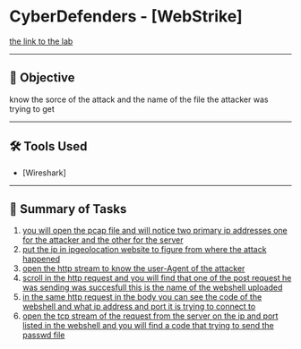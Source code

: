 # CyberDefenders - [WebStrike]
  
[the link to the lab](https://cyberdefenders.org/blueteam-ctf-challenges/webstrike/)

 
---

## 🧠 Objective

know the sorce of the attack and the name of the file the attacker was trying to get

---

## 🛠️ Tools Used

- [Wireshark]

---

## 📜 Summary of Tasks



1. [you will open the pcap file and will notice two primary ip addresses one for the attacker and the other for the server](images/img1.png)
2. [put the ip in ipgeolocation website to figure from where the attack happened](images/img2.png)
3. [open the http stream to know the user-Agent of the attacker](images/img3.png)
4. [scroll in the http request and you will find that one of the post request he was sending was succesfull this is the name of the webshell uploaded](images/img4.png)
5. [in the same http request in the body you can see the code of the webshell and what ip address and port it is trying to connect to](images/img5.png)
6. [open the tcp stream of the request from the server on the ip and port listed in the webshell and you will find a code that trying to send the passwd file](images/img6.png)
